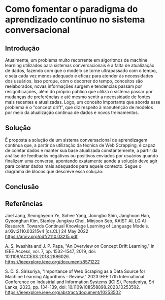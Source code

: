 # Como fomentar o paradigma do aprendizado contínuo no sistema conversacional
## Introdução
Atualmente, um problema muito recorrente em algoritmos de machine learning utilizados para sistemas conversacionais é a falta de atualização de dados, fazendo com que o modelo se torne ultrapassado com o tempo, e seja cada vez menos adequado e eficaz para atender às necessidades dos usuários. Isso porque, com o decorrer do tempo, conceitos são reelaborados, novas informações surgem e tendencias passam por resignificações, além do próprio público que utiliza o sistema passar por mudanças de preferências e até mesmo sentir a necessidade de fontes mais recentes e atualizadas. Logo, um conceito importante que aborda esse problema é o "concept drift", que diz respeito à manutenção de modelos por meio da atualização contínua de dados e novos treinamentos.

## Solução
É proposta a solução de um sistema conversacional de aprendizagem contínua que, a partir da utilização da técnica de Web Scrapping, é capaz de coletar dados e manter sua base atualizada constantemente, a partir da análise de feedbacks negativos ou positivos enviados por usuários quando finalizam uma conversa, apontando exatamente aonde a solução deve agir para coletar dados mais adequados para aquele contexto.
Segue o diagrama de blocos que descreve essa solução:


## Conclusão

## Referências

Joel Jang, Seonghyeon Ye, Sohee Yang, Joongbo Shin, Janghoon Han, Gyeonghun Kim, Stanley Jungkyu Choi, Minjoon Seo, KAIST AI, LG AI Research. Towards Continual Knowlage Learning of Language Models. arXiv:2110.03215v4 [cs.CL] 24 May 2022
https://arxiv.org/pdf/2110.03215.pdf

A. S. Iwashita and J. P. Papa, "An Overview on Concept Drift Learning," in IEEE Access, vol. 7, pp. 1532-1547, 2019, doi: 10.1109/ACCESS.2018.2886026.
https://ieeexplore.ieee.org/document/8571222

S. D. S. Sirisuriya, "Importance of Web Scraping as a Data Source for Machine Learning Algorithms - Review," 2023 IEEE 17th International Conference on Industrial and Information Systems (ICIIS), Peradeniya, Sri Lanka, 2023, pp. 134-139, doi: 10.1109/ICIIS58898.2023.10253502.
https://ieeexplore.ieee.org/abstract/document/10253502
